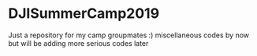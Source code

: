 # DJISummerCamp2019
Just a repository for my camp groupmates :)
miscellaneous codes by now but will be adding more serious codes later
